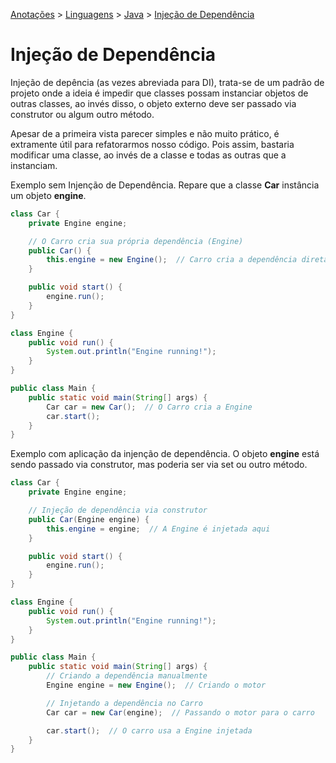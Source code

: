 <link rel="stylesheet" type="text/css" href="../../CSS/dark-theme.css">

[Anotações](../../) > [Linguagens](../Index.md) > [Java](./Index.md) > [Injeção de Dependência](./InjecaoDeDependecia.md)

# Injeção de Dependência
Injeção de depência (as vezes abreviada para DI), trata-se de um padrão de projeto onde a ideia é impedir que classes possam instanciar objetos de outras classes, ao invés disso, o objeto externo deve ser passado via construtor ou algum outro método.

Apesar de a primeira vista parecer simples e não muito prático, é extramente útil para refatorarmos nosso código. Pois assim, bastaria modificar uma classe, ao invés de a classe e todas as outras que a instanciam. 

Exemplo sem Injenção de Dependência. Repare que a classe **Car** instância um objeto **engine**.
```java 
class Car {
    private Engine engine;

    // O Carro cria sua própria dependência (Engine)
    public Car() {
        this.engine = new Engine();  // Carro cria a dependência diretamente
    }

    public void start() {
        engine.run();
    }
}

class Engine {
    public void run() {
        System.out.println("Engine running!");
    }
}

public class Main {
    public static void main(String[] args) {
        Car car = new Car();  // O Carro cria a Engine
        car.start();
    }
}

```

Exemplo com aplicação da injenção de dependência. O objeto **engine** está sendo passado via construtor, mas poderia ser via set ou outro método.
```java
class Car {
    private Engine engine;

    // Injeção de dependência via construtor
    public Car(Engine engine) {
        this.engine = engine;  // A Engine é injetada aqui
    }

    public void start() {
        engine.run();
    }
}

class Engine {
    public void run() {
        System.out.println("Engine running!");
    }
}

public class Main {
    public static void main(String[] args) {
        // Criando a dependência manualmente
        Engine engine = new Engine();  // Criando o motor

        // Injetando a dependência no Carro
        Car car = new Car(engine);  // Passando o motor para o carro

        car.start();  // O carro usa a Engine injetada
    }
}
```
